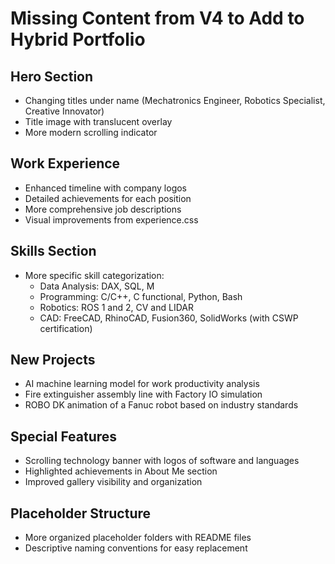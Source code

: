 # Missing Content from V4 to Add to Hybrid Portfolio

## Hero Section
- Changing titles under name (Mechatronics Engineer, Robotics Specialist, Creative Innovator)
- Title image with translucent overlay
- More modern scrolling indicator

## Work Experience
- Enhanced timeline with company logos
- Detailed achievements for each position
- More comprehensive job descriptions
- Visual improvements from experience.css

## Skills Section
- More specific skill categorization:
  - Data Analysis: DAX, SQL, M
  - Programming: C/C++, C functional, Python, Bash
  - Robotics: ROS 1 and 2, CV and LIDAR
  - CAD: FreeCAD, RhinoCAD, Fusion360, SolidWorks (with CSWP certification)

## New Projects
- AI machine learning model for work productivity analysis
- Fire extinguisher assembly line with Factory IO simulation
- ROBO DK animation of a Fanuc robot based on industry standards

## Special Features
- Scrolling technology banner with logos of software and languages
- Highlighted achievements in About Me section
- Improved gallery visibility and organization

## Placeholder Structure
- More organized placeholder folders with README files
- Descriptive naming conventions for easy replacement
